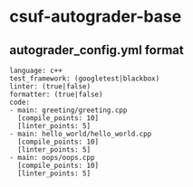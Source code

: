 # csuf-autograder-base

## autograder_config.yml format

```
language: c++
test_framework: (googletest|blackbox)
linter: (true|false)
formatter: (true|false)
code:
- main: greeting/greeting.cpp
  [compile_points: 10]
  [linter_points: 5]
- main: hello_world/hello_world.cpp
  [compile_points: 10]
  [linter_points: 5]
- main: oops/oops.cpp
  [compile_points: 10]
  [linter_points: 5]
```